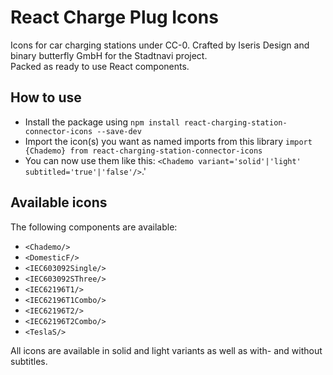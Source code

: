 # React Charge Plug Icons

Icons for car charging stations under CC-0. Crafted by Iseris Design and binary butterfly GmbH for the Stadtnavi
project.  
Packed as ready to use React components.

## How to use

* Install the package using `npm install react-charging-station-connector-icons --save-dev`
* Import the icon(s) you want as named imports from this
  library `import {Chademo} from react-charging-station-connector-icons`
* You can now use them like this: `<Chademo variant='solid'|'light' subtitled='true'|'false'/>`.'

## Available icons

The following components are available:

* `<Chademo/>`
* `<DomesticF/>`
* `<IEC603092Single/>`
* `<IEC603092SThree/>`
* `<IEC62196T1/>`
* `<IEC62196T1Combo/>`
* `<IEC62196T2/>`
* `<IEC62196T2Combo/>`
* `<TeslaS/>`

All icons are available in solid and light variants as well as with- and without subtitles.
